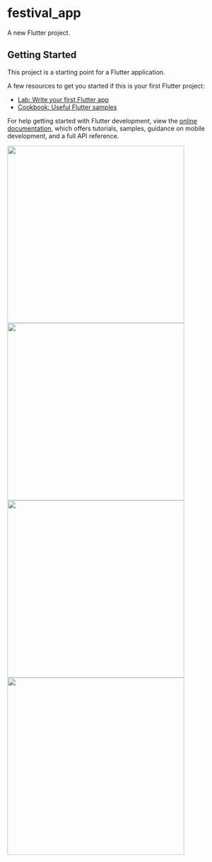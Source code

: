 # festival_app

A new Flutter project.

## Getting Started

This project is a starting point for a Flutter application.

A few resources to get you started if this is your first Flutter project:

- [Lab: Write your first Flutter app](https://docs.flutter.dev/get-started/codelab)
- [Cookbook: Useful Flutter samples](https://docs.flutter.dev/cookbook)

For help getting started with Flutter development, view the
[online documentation](https://docs.flutter.dev/), which offers tutorials,
samples, guidance on mobile development, and a full API reference.
<p>
  <img src="https://github.com/sumitFlutter/Festival_Post_App/assets/153794386/9d9382a5-d823-4edc-9ad5-9caf45bbc431" 
height="400px",width="200px"  />
   <img src="https://github.com/sumitFlutter/Festival_Post_App/assets/153794386/c9463a0c-8148-4c4e-b98d-a3c67b385120"
height="400px",width="200px"  />
   <img src="https://github.com/sumitFlutter/Festival_Post_App/assets/153794386/e3b8f0f5-6c21-4e6d-88bb-fe77f8d039ec"    height="400px",width="200px"  />
<img src="https://github.com/sumitFlutter/Festival_Post_App/assets/153794386/c8052136-6815-4f7a-be20-c587685a3a00"
height="400px",width="200px"  />

</p>
